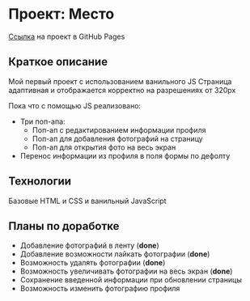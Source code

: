 # Проект: Место

[Ссылка](https://kroqos.github.io/mesto/) на проект в GitHub Pages

## Краткое описание
Мой первый проект с использованием ванильного JS
Страница адаптивная и отображается корректно на разрешениях от 320px

Пока что с помощью JS реализовано:
- Три поп-апа:
  - Поп-ап с редактированием информации профиля
  - Поп-ап для добавления фотографий на страницу
  - Поп-ап для открытия фото на весь экран
- Перенос информации из профиля в поля формы по дефолту

## Технологии
Базовые HTML и CSS и ванильный JavaScript

## Планы по доработке
- Добавление фотографий в ленту (**done**)
- Добавление возможности лайкать фотографии (**done**)
- Возможность удалять фотографии (**done**)
- Возможность увеличивать фотографии на весь экран (**done**)
- Сохранение введенной информации при обновлении страницы
- Возможность изменить фотографию профиля